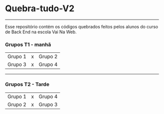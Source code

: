 # Quebra-tudo-V2
---
Esse repositório contém os códigos quebrados feitos pelos alunos do curso de Back End na escola Vai Na Web. 

### Grupos T1 - manhã
|           |    |          |
|:---------:|:--:|---------:|
| Grupo 1   | x  | Grupo 2  |
| Grupo 3   | x  | Grupo 4  |

---
### Grupos T2 - Tarde
|           |    |          |
|:---------:|:--:|---------:|
| Grupo 1   | x  | Grupo 4  |
| Grupo 2   | x  | Grupo 3  |

